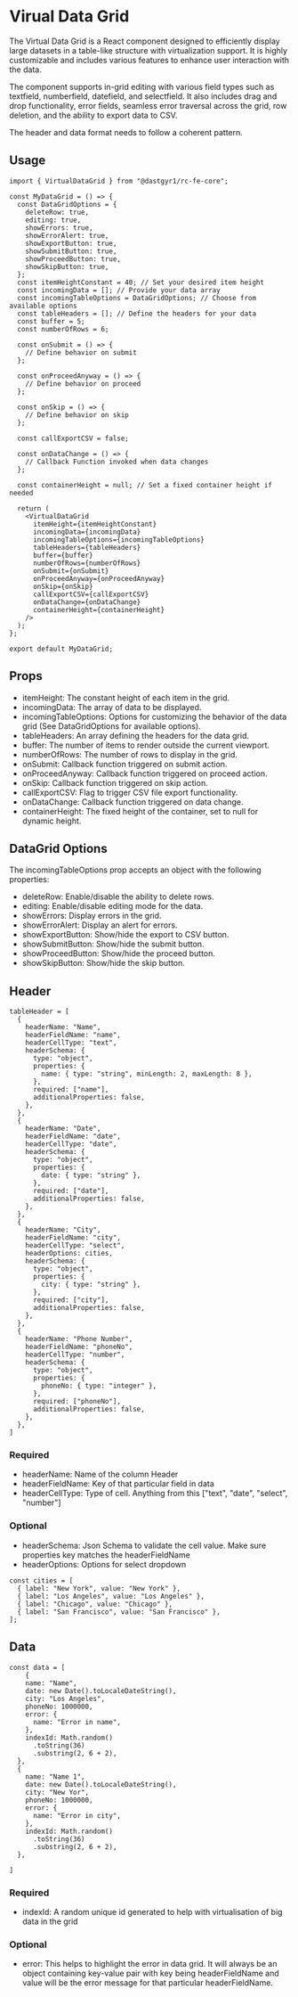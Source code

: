# Virual Data Grid

The Virtual Data Grid is a React component designed to efficiently display large datasets in a table-like structure with virtualization support. It is highly customizable and includes various features to enhance user interaction with the data.

The component supports in-grid editing with various field types such as textfield, numberfield, datefield, and selectfield. It also includes drag and drop functionality, error fields, seamless error traversal across the grid, row deletion, and the ability to export data to CSV.

The header and data format needs to follow a coherent pattern.

## Usage

```
import { VirtualDataGrid } from "@dastgyr1/rc-fe-core";

const MyDataGrid = () => {
  const DataGridOptions = {
    deleteRow: true,
    editing: true,
    showErrors: true,
    showErrorAlert: true,
    showExportButton: true,
    showSubmitButton: true,
    showProceedButton: true,
    showSkipButton: true,
  };
  const itemHeightConstant = 40; // Set your desired item height
  const incomingData = []; // Provide your data array
  const incomingTableOptions = DataGridOptions; // Choose from available options
  const tableHeaders = []; // Define the headers for your data
  const buffer = 5;
  const numberOfRows = 6;

  const onSubmit = () => {
    // Define behavior on submit
  };

  const onProceedAnyway = () => {
    // Define behavior on proceed
  };

  const onSkip = () => {
    // Define behavior on skip
  };

  const callExportCSV = false;

  const onDataChange = () => {
    // Callback Function invoked when data changes
  };

  const containerHeight = null; // Set a fixed container height if needed

  return (
    <VirtualDataGrid
      itemHeight={itemHeightConstant}
      incomingData={incomingData}
      incomingTableOptions={incomingTableOptions}
      tableHeaders={tableHeaders}
      buffer={buffer}
      numberOfRows={numberOfRows}
      onSubmit={onSubmit}
      onProceedAnyway={onProceedAnyway}
      onSkip={onSkip}
      callExportCSV={callExportCSV}
      onDataChange={onDataChange}
      containerHeight={containerHeight}
    />
  );
};

export default MyDataGrid;
```

## Props

- itemHeight: The constant height of each item in the grid.
- incomingData: The array of data to be displayed.
- incomingTableOptions: Options for customizing the behavior of the data grid (See DataGridOptions for available options).
- tableHeaders: An array defining the headers for the data grid.
- buffer: The number of items to render outside the current viewport.
- numberOfRows: The number of rows to display in the grid.
- onSubmit: Callback function triggered on submit action.
- onProceedAnyway: Callback function triggered on proceed action.
- onSkip: Callback function triggered on skip action.
- callExportCSV: Flag to trigger CSV file export functionality.
- onDataChange: Callback function triggered on data change.
- containerHeight: The fixed height of the container, set to null for dynamic height.

## DataGrid Options

The incomingTableOptions prop accepts an object with the following properties:

- deleteRow: Enable/disable the ability to delete rows.
- editing: Enable/disable editing mode for the data.
- showErrors: Display errors in the grid.
- showErrorAlert: Display an alert for errors.
- showExportButton: Show/hide the export to CSV button.
- showSubmitButton: Show/hide the submit button.
- showProceedButton: Show/hide the proceed button.
- showSkipButton: Show/hide the skip button.

## Header

```
tableHeader = [
  {
    headerName: "Name",
    headerFieldName: "name",
    headerCellType: "text",
    headerSchema: {
      type: "object",
      properties: {
        name: { type: "string", minLength: 2, maxLength: 8 },
      },
      required: ["name"],
      additionalProperties: false,
    },
  },
  {
    headerName: "Date",
    headerFieldName: "date",
    headerCellType: "date",
    headerSchema: {
      type: "object",
      properties: {
        date: { type: "string" },
      },
      required: ["date"],
      additionalProperties: false,
    },
  },
  {
    headerName: "City",
    headerFieldName: "city",
    headerCellType: "select",
    headerOptions: cities,
    headerSchema: {
      type: "object",
      properties: {
        city: { type: "string" },
      },
      required: ["city"],
      additionalProperties: false,
    },
  },
  {
    headerName: "Phone Number",
    headerFieldName: "phoneNo",
    headerCellType: "number",
    headerSchema: {
      type: "object",
      properties: {
        phoneNo: { type: "integer" },
      },
      required: ["phoneNo"],
      additionalProperties: false,
    },
  },
]
```

### Required

- headerName: Name of the column Header
- headerFieldName: Key of that particular field in data
- headerCellType: Type of cell. Anything from this ["text", "date", "select", "number"]

### Optional

- headerSchema: Json Schema to validate the cell value. Make sure properties key matches the headerFieldName
- headerOptions: Options for select dropdown

```
const cities = [
  { label: "New York", value: "New York" },
  { label: "Los Angeles", value: "Los Angeles" },
  { label: "Chicago", value: "Chicago" },
  { label: "San Francisco", value: "San Francisco" },
];
```

## Data

```
const data = [
    {
    name: "Name",
    date: new Date().toLocaleDateString(),
    city: "Los Angeles",
    phoneNo: 1000000,
    error: {
      name: "Error in name",
    },
    indexId: Math.random()
      .toString(36)
      .substring(2, 6 + 2),
  },
  {
    name: "Name 1",
    date: new Date().toLocaleDateString(),
    city: "New Yor",
    phoneNo: 1000000,
    error: {
      name: "Error in city",
    },
    indexId: Math.random()
      .toString(36)
      .substring(2, 6 + 2),
  },

]

```

### Required

- indexId: A random unique id generated to help with virtualisation of big data in the grid

### Optional

- error: This helps to highlight the error in data grid. It will always be an object containing key-value pair with key being headerFieldName and value will be the error message for that particular headerFieldName.
